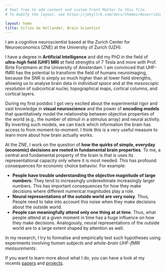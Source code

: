 ```yaml
---
# Feel free to add content and custom Front Matter to this file.
# To modify the layout, see https://jekyllrb.com/docs/themes/#overriding-theme-defaults

layout: home
title: Gilles de Hollander, Brain Scientist
---
```

I am a cognitive neuroscientist based at the Zurich Center for Neuroeconomics
(ZNE) at the University of Zurich (UZH).

<!-- <img src="assets/" class="rounded float-left" alt="Gilles"> -->
<!-- ![My image](assets/imgs/picture_gilles.jpg) -->


I have a degree in **Artificial Intelligence** and did my PhD in the field of
**ultra-high field (UHF) MRI** at field strengths of 7 Tesla and more
with Prof. Birte Forstmann at the University of Amsterdam.
I am convinced that UHF-fMRI has the potential to transform the field of
humans neuroimaging, because the SNR is simply so much higher than at lower
field strengths, allowing us to analyse brain data in *individual space* and
at the *mesoscopic resolution* of subcortical nuclei, topographical maps,
cortical columns, and cortical layers.

During my first postdoc I got very excited about
the experimental rigor and vast knowledge in **visual neuroscience**
and the power of  **encoding models** that quantitatively model the
relationship between objective properties of the world (e.g., the number
of stimuli in a stimulus array) and neural activity. By inverting such
models, we can track which information the brain has access to from
moment-to-moment. I think this is a very useful measure to learn more about
how brain actually works.

At the ZNE, I work on the question of **how the quirks of simple,
everyday (economic) decisions are rooted in fundamental brain properties**.
To me, a central and fundamental property of the brain is that is uses its
representational capacity only where it is most needed.
This has profound consequences for economic
choice behavior. For example:
* **People have trouble understanding the objective magnitude of large numbers**:
They tend to increasingly underestimate increasingly larger numbers.
 This has important consequences for how they make decisions
 where different numerical magnitudes play a role.
* **Neural representations of the outside world are very noisy**. Thus, People
need to take into account this noise when they make decisions about the
outside world.
* **People can meaningfully attend only one thing at at time**. Thus,
what people attend at a given moment in time has a huge influence
on how they make decisions. Analogously, neural representations of the
outside world are to a large extent shaped by attention as well.

In my research, I try to formalise and empirically test such hypotheses
using experiments involving *human subjects* and
*whole-brain UHF-fMRI measurements*.

If you want to learn more about what I do, you can have a look at my recents
[papers](papers) and [projects](projects).
